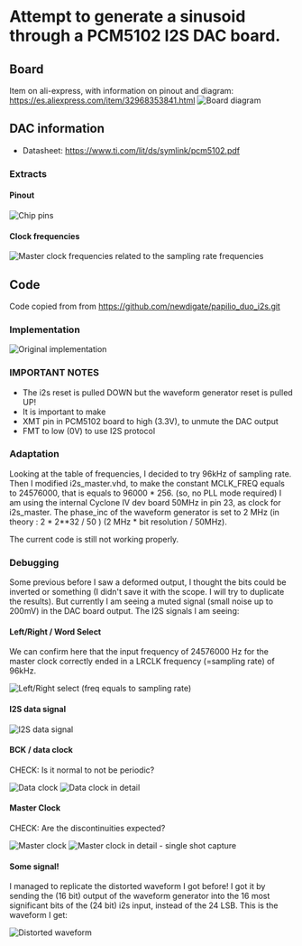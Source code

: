 # Attempt to generate a sinusoid through a PCM5102 I2S DAC board.
## Board
Item on ali-express, with information on pinout and diagram: https://es.aliexpress.com/item/32968353841.html
![Board diagram](doc/pcm5102_board_diagram.jpg)

## DAC information
 * Datasheet: https://www.ti.com/lit/ds/symlink/pcm5102.pdf
### Extracts
#### Pinout
![Chip pins](doc/pcm5102_table2_TerminalFunctions.png)

#### Clock frequencies
![Master clock frequencies related to the sampling rate frequencies](doc/pcm5102_table3_MasterClock_vs_SRs.png)


## Code
Code copied from from https://github.com/newdigate/papilio_duo_i2s.git

### Implementation
![Original implementation](doc/wave_gen_circuit.png)

### IMPORTANT NOTES
 * The i2s reset is pulled DOWN but the waveform generator reset is pulled UP!
 * It is important to make
  * XMT pin in PCM5102 board to high (3.3V), to unmute the DAC output
  * FMT to low (0V) to use I2S protocol

### Adaptation
Looking at the table of frequencies, I decided to try 96kHz of sampling rate. Then I modified i2s_master.vhd, to make the constant MCLK_FREQ equals to 24576000, that is equals to 96000 * 256. (so, no PLL mode required)
I am using the internal Cyclone IV dev board 50MHz in pin 23, as clock for i2s_master. The phase_inc of the waveform generator is set to 2 MHz (in theory : 2 * 2**32 / 50 ) (2 MHz * bit resolution / 50MHz).

The current code is still not working properly.
### Debugging
Some previous before I saw a deformed output, I thought the bits could be inverted or something (I didn't save it with the scope. I will try to duplicate the results).
But currently I am seeing a muted signal  (small noise up to 200mV) in the DAC board output.
The I2S signals I am seeing:
#### Left/Right / Word Select
We can confirm here that the input frequency of 24576000 Hz for the master clock correctly ended in a LRCLK frequency (=sampling rate) of 96kHz.

![Left/Right select (freq equals to sampling rate)](doc/LeftRight_WordSelect.png)
#### I2S data signal
![I2S data signal](doc/DataOut.png)
#### BCK / data clock
CHECK: Is it normal to not be periodic?

![Data clock](doc/BCK_DataClock.png)
![Data clock in detail](doc/BCK_DataClock_Detailed.png)
#### Master Clock
CHECK: Are the discontinuities expected?

![Master clock](doc/MasterClock.png)
![Master clock in detail - single shot capture](doc/MasterClock_Detailed_SingleShot.png)
#### Some signal!
I managed to replicate the distorted waveform I got before! I got it by sending the (16 bit) output of the waveform generator into the 16 most significant bits of the (24 bit) i2s input, instead of the 24 LSB. 
This is the waveform I get:

![Distorted waveform](doc/DAC_with_number_in_MSB.png)
